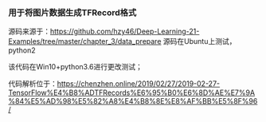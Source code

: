 ### 用于将图片数据生成TFRecord格式
源码来源于：https://github.com/hzy46/Deep-Learning-21-Examples/tree/master/chapter_3/data_prepare
源码在Ubuntu上测试，python2

该代码在Win10+python3.6进行更改测试；

代码解析位于：https://chenzhen.online/2019/02/27/2019-02-27-TensorFlow%E4%B8%ADTFRecords%E6%95%B0%E6%8D%AE%E7%9A%84%E5%AD%98%E5%82%A8%E4%B8%8E%E8%AF%BB%E5%8F%96/
